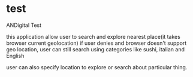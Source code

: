 # test
ANDigital Test

this application allow user to search and explore nearest place(it takes browser current geolocation)
if user denies and browser doesn't support geo location, user can still search using categories like sushi, italian and English

user can also specify location to explore or search about particular thing.

